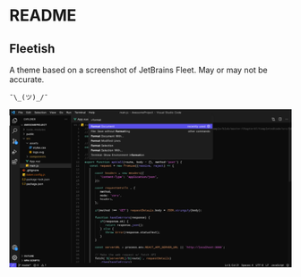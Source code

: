 # README

## Fleetish

A theme based on a screenshot of JetBrains Fleet. May or may not be accurate.

    ¯\_(ツ)_/¯

![Fleetish](/screenshot.png?raw=true "Fleetish")
